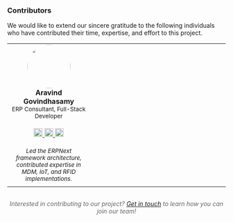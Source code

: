 ### Contributors

We would like to extend our sincere gratitude to the following individuals who have contributed their time, expertise, and effort to this project.

<table>
  <tr>
    <td align="center" width="200">
      <img src="https://avatars.githubusercontent.com/u/70104627?v=4" width="100" height="100" style="border-radius:50%;"><br>
      <b>Aravind Govindhasamy</b><br>
      <sub>ERP Consultant, Full-Stack Developer</sub><br><br>
      <a href="https://github.com/aravind-govindhasamy">
        <img src="https://cdn.jsdelivr.net/npm/simple-icons@v9/icons/github.svg" width="20" height="20">
      </a>
      <a href="https://linkedin.com/in/aravind-govindhasamy-064486280/">
        <img src="https://cdn.jsdelivr.net/npm/simple-icons@v9/icons/linkedin.svg" width="20" height="20">
      </a>
      <a href="http://aravind-govindhasamy.github.io/">
        <img src="https://cdn.jsdelivr.net/npm/simple-icons@v9/icons/googlechrome.svg" width="20" height="20">
      </a>
      <br><br>
      <sub><i>Led the ERPNext framework architecture, contributed expertise in MDM, IoT, and RFID implementations.</i></sub>
    </td>
    <td align="center" width="200">
      </td>
    <td align="center" width="200">
      </td>
  </tr>
  <tr>
    <td align="center" width="200">
      </td>
    <td align="center" width="200">
      </td>
    <td align="center" width="200">
      </td>
  </tr>
</table>

<div style="text-align: center; margin-top: 30px;">
  <p style="font-style: italic; color: #666;">Interested in contributing to our project? <a href="/contact">Get in touch</a> to learn how you can join our team!</p>
</div>
<br>
